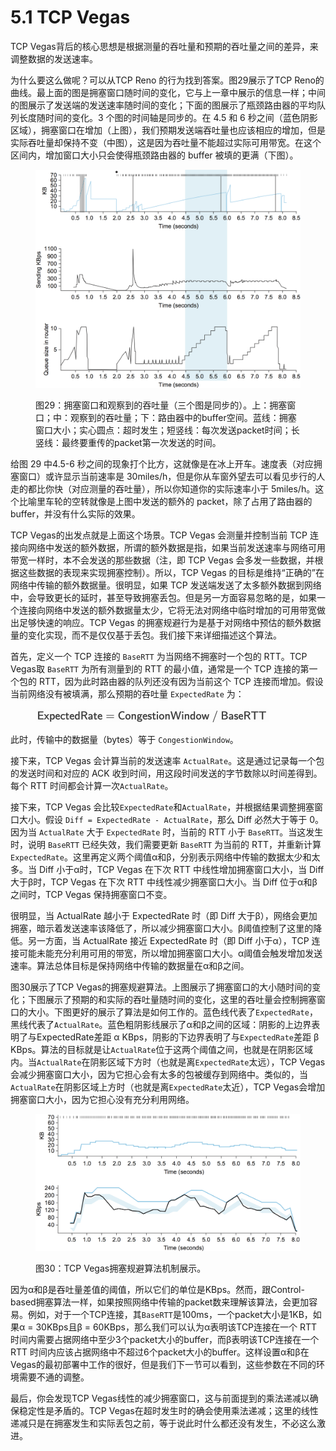 # 5.1 TCP Vegas

TCP Vegas背后的核心思想是根据测量的吞吐量和预期的吞吐量之间的差异，来调整数据的发送速率。

为什么要这么做呢？可以从TCP Reno 的行为找到答案。图29展示了TCP Reno的曲线。最上面的图是拥塞窗口随时间的变化，它与上一章中展示的信息一样；中间的图展示了发送端的发送速率随时间的变化；下面的图展示了瓶颈路由器的平均队列长度随时间的变化。3 个图的时间轴是同步的。在 4.5 和 6 秒之间（蓝色阴影区域），拥塞窗口在增加（上图），我们预期发送端吞吐量也应该相应的增加，但是实际吞吐量却保持不变（中图），这是因为吞吐量不能超过实际可用带宽。在这个区间内，增加窗口大小只会使得瓶颈路由器的 buffer 被填的更满（下图）。

<figure><img src="../.gitbook/assets/image (16).png" alt=""><figcaption><p>图29：拥塞窗口和观察到的吞吐量（三个图是同步的）。上：拥塞窗口；中：观察到的吞吐量；下：路由器中的buffer空间。蓝线：拥塞窗口大小；实心圆点：超时发生；短竖线：每次发送packet时间；长竖线：最终要重传的packet第一次发送的时间。</p></figcaption></figure>

给图 29 中4.5-6 秒之间的现象打个比方，这就像是在冰上开车。速度表（对应拥塞窗口）或许显示当前速率是 30miles/h，但是你从车窗外望去可以看见步行的人走的都比你快（对应测量的吞吐量），所以你知道你的实际速率小于 5miles/h。这个比喻里车轮的空转就像是上图中发送的额外的 packet，除了占用了路由器的 buffer，并没有什么实际的效果。

TCP Vegas的出发点就是上面这个场景。TCP Vegas 会测量并控制当前 TCP 连接向网络中发送的额外数据，所谓的额外数据是指，如果当前发送速率与网络可用带宽一样时，本不会发送的那些数据（注，即 TCP Vegas 会多发一些数据，并根据这些数据的表现来实现拥塞控制）。所以，TCP Vegas 的目标是维持“正确的”在网络中传输的额外数据量。很明显，如果 TCP 发送端发送了太多额外数据到网络中，会导致更长的延时，甚至导致拥塞丢包。但是另一方面容易忽略的是，如果一个连接向网络中发送的额外数据量太少，它将无法对网络中临时增加的可用带宽做出足够快速的响应。TCP Vegas 的拥塞规避行为是基于对网络中预估的额外数据量的变化实现，而不是仅仅基于丢包。我们接下来详细描述这个算法。

首先，定义一个 TCP 连接的 `BaseRTT` 为当网络不拥塞时一个包的 RTT。TCP Vegas取 `BaseRTT` 为所有测量到的 RTT 的最小值，通常是一个 TCP 连接的第一个包的 RTT，因为此时路由器的队列还没有因为当前这个 TCP 连接而增加。假设当前网络没有被填满，那么预期的吞吐量 `ExpectedRate` 为：

<figure><img src="../.gitbook/assets/image (1) (1) (1) (1) (1) (1).png" alt="" width="373"><figcaption></figcaption></figure>

此时，传输中的数据量（bytes）等于 `CongestionWindow`。

接下来，TCP Vegas 会计算当前的发送速率 `ActualRate`。这是通过记录每一个包的发送时间和对应的 ACK 收到时间，用这段时间发送的字节数除以时间差得到。每个 RTT 时间都会计算一次`ActualRate`。

接下来，TCP Vegas 会比较`ExpectedRate`和`ActualRate`，并根据结果调整拥塞窗口大小。假设 `Diff = ExpectedRate - ActualRate`，那么 Diff 必然大于等于 0。因为当 `ActualRate` 大于 `ExpectedRate` 时，当前的 RTT 小于 `BaseRTT`。当这发生时，说明 `BaseRTT` 已经失效，我们需要更新 `BaseRTT` 为当前的 RTT，并重新计算`ExpectedRate`。这里再定义两个阈值α和β，分别表示网络中传输的数据太少和太多。当 Diff 小于α时，TCP Vegas 在下次 RTT 中线性增加拥塞窗口大小，当 Diff 大于β时，TCP Vegas 在下次 RTT 中线性减少拥塞窗口大小。当 Diff 位于α和β之间时，TCP Vegas 保持拥塞窗口不变。

很明显，当 ActualRate 越小于 ExpectedRate 时（即 Diff 大于β），网络会更加拥塞，暗示着发送速率该降低了，所以减少拥塞窗口大小。β阈值控制了这里的降低。另一方面，当 ActualRate 接近 ExpectedRate 时（即 Diff 小于α），TCP 连接可能未能充分利用可用的带宽，所以增加拥塞窗口大小。α阈值会触发增加发送速率。算法总体目标是保持网络中传输的数据量在α和β之间。

图30展示了TCP Vegas的拥塞规避算法。上图展示了拥塞窗口的大小随时间的变化；下图展示了预期的和实际的吞吐量随时间的变化，这里的吞吐量会控制拥塞窗口的大小。下图更好的展示了算法是如何工作的。蓝色线代表了`ExpectedRate`，黑线代表了`ActualRate`。蓝色粗阴影线展示了α和β之间的区域：阴影的上边界表明了与ExpectedRate差距 α KBps，阴影的下边界表明了与`ExpectedRate`差距 β KBps。算法的目标就是让`ActualRate`位于这两个阈值之间，也就是在阴影区域内。当`ActualRate`在阴影区域下方时（也就是离`ExpectedRate`太远），TCP Vegas会减少拥塞窗口大小，因为它担心会有太多的包被缓存到网络中。类似的，当`ActualRate`在阴影区域上方时（也就是离`ExpectedRate`太近），TCP Vegas会增加拥塞窗口大小，因为它担心没有充分利用网络。

<figure><img src="../.gitbook/assets/image (1) (1) (1) (1) (1) (1) (1).png" alt=""><figcaption><p>图30：TCP Vegas拥塞规避算法机制展示。</p></figcaption></figure>

因为α和β是吞吐量差值的阈值，所以它们的单位是KBps。然而，跟Control-based拥塞算法一样，如果按照网络中传输的packet数来理解该算法，会更加容易。例如，对于一个TCP连接，其`BaseRTT`是100ms，一个packet大小是1KB，如果α = 30KBps且β = 60KBps，那么我们可以认为α表明该TCP连接在一个 RTT 时间内需要占据网络中至少3个packet大小的buffer，而β表明该TCP连接在一个 RTT 时间内应该占据网络中不超过6个packet大小的buffer。这样设置α和β在Vegas的最初部署中工作的很好，但是我们下一节可以看到，这些参数在不同的环境需要不通的调整。

最后，你会发现TCP Vegas线性的减少拥塞窗口，这与前面提到的乘法递减以确保稳定性是矛盾的。TCP Vegas在超时发生时的确会使用乘法递减；这里的线性递减只是在拥塞发生和实际丢包之前，等于说此时什么都还没有发生，不必这么激进。
